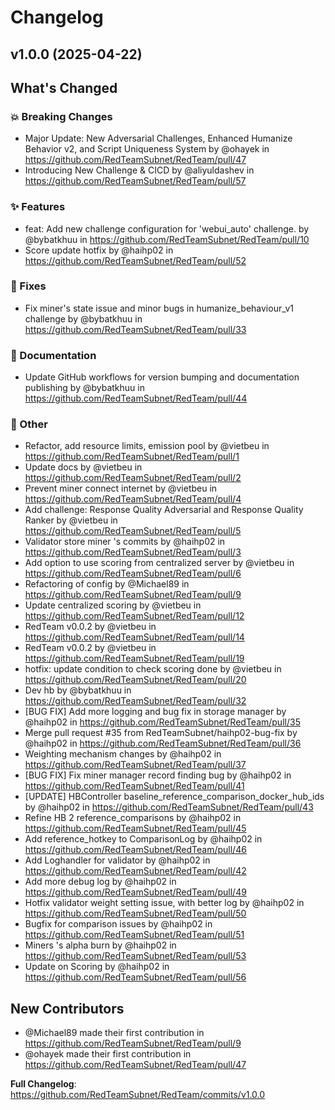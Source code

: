 # Changelog

## v1.0.0 (2025-04-22)

<!-- Release notes generated using configuration in .github/release.yml at v1.0.0 -->

## What's Changed
### 💥 Breaking Changes
* Major Update: New Adversarial Challenges, Enhanced Humanize Behavior v2, and Script Uniqueness System by @ohayek in https://github.com/RedTeamSubnet/RedTeam/pull/47
* Introducing New Challenge & CICD by @aliyuldashev in https://github.com/RedTeamSubnet/RedTeam/pull/57
### ✨ Features
* feat: Add new challenge configuration for 'webui_auto' challenge. by @bybatkhuu in https://github.com/RedTeamSubnet/RedTeam/pull/10
* Score update hotfix by @haihp02 in https://github.com/RedTeamSubnet/RedTeam/pull/52
### 🐛 Fixes
* Fix miner's state issue and minor bugs in humanize_behaviour_v1 challenge by @bybatkhuu in https://github.com/RedTeamSubnet/RedTeam/pull/33
### 📝 Documentation
* Update GitHub workflows for version bumping and documentation publishing by @bybatkhuu in https://github.com/RedTeamSubnet/RedTeam/pull/44
### 💬 Other
* Refactor, add  resource limits, emission pool by @vietbeu in https://github.com/RedTeamSubnet/RedTeam/pull/1
* Update docs by @vietbeu in https://github.com/RedTeamSubnet/RedTeam/pull/2
* Prevent miner connect internet by @vietbeu in https://github.com/RedTeamSubnet/RedTeam/pull/4
* Add challenge: Response Quality Adversarial and Response Quality Ranker by @vietbeu in https://github.com/RedTeamSubnet/RedTeam/pull/5
* Validator store miner 's commits by @haihp02 in https://github.com/RedTeamSubnet/RedTeam/pull/3
* Add option to use scoring from centralized server by @vietbeu in https://github.com/RedTeamSubnet/RedTeam/pull/6
* Refactoring of config by @Michael89 in https://github.com/RedTeamSubnet/RedTeam/pull/9
* Update centralized scoring by @vietbeu in https://github.com/RedTeamSubnet/RedTeam/pull/12
* RedTeam v0.0.2 by @vietbeu in https://github.com/RedTeamSubnet/RedTeam/pull/14
* RedTeam v0.0.2 by @vietbeu in https://github.com/RedTeamSubnet/RedTeam/pull/19
* hotfix: update condition to check scoring done by @vietbeu in https://github.com/RedTeamSubnet/RedTeam/pull/20
* Dev hb by @bybatkhuu in https://github.com/RedTeamSubnet/RedTeam/pull/32
* [BUG FIX] Add more logging and bug fix in storage manager by @haihp02 in https://github.com/RedTeamSubnet/RedTeam/pull/35
* Merge pull request #35 from RedTeamSubnet/haihp02-bug-fix by @haihp02 in https://github.com/RedTeamSubnet/RedTeam/pull/36
* Weighting mechanism changes by @haihp02 in https://github.com/RedTeamSubnet/RedTeam/pull/37
* [BUG FIX] Fix miner manager record finding bug by @haihp02 in https://github.com/RedTeamSubnet/RedTeam/pull/41
* [UPDATE] HBController baseline_reference_comparison_docker_hub_ids by @haihp02 in https://github.com/RedTeamSubnet/RedTeam/pull/43
* Refine HB 2 reference_comparisons by @haihp02 in https://github.com/RedTeamSubnet/RedTeam/pull/45
* Add reference_hotkey to ComparisonLog by @haihp02 in https://github.com/RedTeamSubnet/RedTeam/pull/46
* Add Loghandler for validator by @haihp02 in https://github.com/RedTeamSubnet/RedTeam/pull/42
* Add more debug log by @haihp02 in https://github.com/RedTeamSubnet/RedTeam/pull/49
* Hotfix validator weight setting issue, with better log by @haihp02 in https://github.com/RedTeamSubnet/RedTeam/pull/50
* Bugfix for comparison issues by @haihp02 in https://github.com/RedTeamSubnet/RedTeam/pull/51
* Miners 's alpha burn by @haihp02 in https://github.com/RedTeamSubnet/RedTeam/pull/53
* Update on Scoring by @haihp02 in https://github.com/RedTeamSubnet/RedTeam/pull/56

## New Contributors
* @Michael89 made their first contribution in https://github.com/RedTeamSubnet/RedTeam/pull/9
* @ohayek made their first contribution in https://github.com/RedTeamSubnet/RedTeam/pull/47

**Full Changelog**: https://github.com/RedTeamSubnet/RedTeam/commits/v1.0.0


